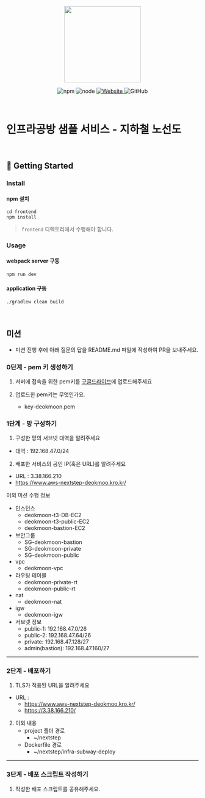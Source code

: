 <p align="center">
    <img width="200px;" src="https://raw.githubusercontent.com/woowacourse/atdd-subway-admin-frontend/master/images/main_logo.png"/>
</p>
<p align="center">
  <img alt="npm" src="https://img.shields.io/badge/npm-%3E%3D%205.5.0-blue">
  <img alt="node" src="https://img.shields.io/badge/node-%3E%3D%209.3.0-blue">
  <a href="https://edu.nextstep.camp/c/R89PYi5H" alt="nextstep atdd">
    <img alt="Website" src="https://img.shields.io/website?url=https%3A%2F%2Fedu.nextstep.camp%2Fc%2FR89PYi5H">
  </a>
  <img alt="GitHub" src="https://img.shields.io/github/license/next-step/atdd-subway-service">
</p>

<br>

# 인프라공방 샘플 서비스 - 지하철 노선도

<br>

## 🚀 Getting Started

### Install
#### npm 설치
```
cd frontend
npm install
```
> `frontend` 디렉토리에서 수행해야 합니다.

### Usage
#### webpack server 구동
```
npm run dev
```
#### application 구동
```
./gradlew clean build
```
<br>

## 미션

* 미션 진행 후에 아래 질문의 답을 README.md 파일에 작성하여 PR을 보내주세요.

### 0단계 - pem 키 생성하기

1. 서버에 접속을 위한 pem키를 [구글드라이브](https://drive.google.com/drive/folders/1dZiCUwNeH1LMglp8dyTqqsL1b2yBnzd1?usp=sharing)에 업로드해주세요

2. 업로드한 pem키는 무엇인가요.
    - key-deokmoon.pem
### 1단계 - 망 구성하기
1. 구성한 망의 서브넷 대역을 알려주세요
- 대역 : 192.168.47.0/24

2. 배포한 서비스의 공인 IP(혹은 URL)를 알려주세요

- URL : 3.38.166.210
- https://www.aws-nextstep-deokmoo.kro.kr/


이외 미션 수행 정보
   - 인스턴스
      - deokmoon-t3-DB-EC2
      - deokmoon-t3-public-EC2
      - deokmoon-bastion-EC2
   - 보안그룹
      - SG-deokmoon-bastion
      - SG-deokmoon-private
      - SG-deokmoon-public
   - vpc
      - deokmoon-vpc
   - 라우팅 테이블
      - deokmoon-private-rt
      - deokmoon-public-rt
   - nat
      - deokmoon-nat
   - igw
      - deokmoon-igw
   - 서브넷 정보
      - public-1: 192.168.47.0/26
      - public-2: 192.168.47.64/26
      - private: 192.168.47.128/27
      - admin(bastion): 192.168.47.160/27
   
---

### 2단계 - 배포하기
1. TLS가 적용된 URL을 알려주세요

- URL : 
   - https://www.aws-nextstep-deokmoo.kro.kr/
   - https://3.38.166.210/
2. 이외 내용
   - project 폴더 경로
      - ~/nextstep
   - Dockerfile 경로
      - ~/nextstep/infra-subway-deploy
---

### 3단계 - 배포 스크립트 작성하기

1. 작성한 배포 스크립트를 공유해주세요.


